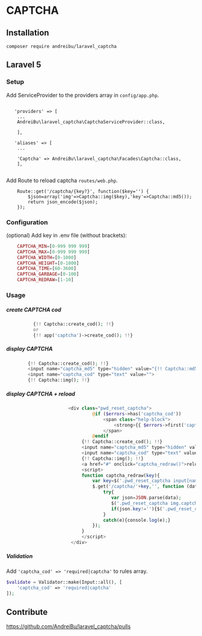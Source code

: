 CAPTCHA  
==========


## Installation

```
composer require andreibu/laravel_captcha
```

## Laravel 5

### Setup

Add ServiceProvider to the providers array in `config/app.php`.

```

   'providers' => [
    ...
	AndreiBu\laravel_captcha\CaptchaServiceProvider::class,
	
	],
	
   'aliases' => [
    ...
    
	'Captcha' => AndreiBu\laravel_captcha\Facades\Captcha::class,
	],
	
```

Add Route to reload captcha `routes/web.php`.

```
    Route::get('/captcha/{key?}', function($key='') {
        $json=array('img'=>Captcha::img($key),'key'=>Captcha::md5());
        return json_encode($json);
    });    
```

### Configuration

(optional) Add key in .env file (without brackets):

```php
    CAPTCHA_MIN=[0-999 999 999]
    CAPTCHA_MAX=[0-999 999 999]
    CAPTCHA_WIDTH=[0-1000]
    CAPTCHA_HEIGHT=[0-1000]
    CAPTCHA_TIME=[60-3600]
    CAPTCHA_GARBAGE=[0-100]
    CAPTCHA_REDRAW=[1-10]

```

### Usage

##### create CAPTCHA cod

```php
          {!! Captcha::create_cod(); !!}
          or
          {!! app('captcha')->create_cod(); !!}

```

##### display CAPTCHA 

```php
        {!! Captcha::create_cod(); !!}
		<input name="captcha_md5" type="hidden" value="{!! Captcha::md5(); !!}">
		<input name="captcha_cod" type="text" value="">
		{!! Captcha::img(); !!}

```

##### display CAPTCHA + reload

```php
                       <div class="pwd_reset_captcha">
                                @if ($errors->has('captcha_cod'))
                                    <span class="help-block">
                                        <strong>{{ $errors->first('captcha_cod') }}</strong>
                                    </span>
                                @endif
                     		{!! Captcha::create_cod(); !!}
                            <input name="captcha_md5" type="hidden" value="{!! Captcha::md5(); !!}">
                            <input name="captcha_cod" type="text" value="">
                            {!! Captcha::img(); !!}
                            <a href="#" onclick="captcha_redraw()">reload</a>
                            <script>
                            function captcha_redraw(key){
                                var key=$('.pwd_reset_captcha input[name=captcha_md5]').val();
                                $.get('/captcha/'+key,'', function (data){
                                    try{
                                       var json=JSON.parse(data);
                                       $('.pwd_reset_captcha img.captcha').replaceWith(json.img);
                                       if(json.key!=''){$('.pwd_reset_captcha input[name=captcha_md5]').val(json.key);}
                                    }
                                    catch(e){console.log(e);}
                                });
                            }                            
                            </script>
 						</div>

```


##### Validation

Add `'captcha_cod' => 'required|captcha'` to rules array.

```php
$validate = Validator::make(Input::all(), [
	'captcha_cod' => 'required|captcha'
]);

```


## Contribute

https://github.com/AndreiBu/laravel_captcha/pulls
